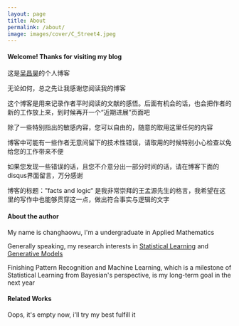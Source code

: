 ```yaml
---
layout: page
title: About
permalink: /about/
image: images/cover/C_Street4.jpeg
---
```

#### Welcome! Thanks for visiting my blog

这是[吴昌昊](https://github.com/changhaowu)的个人博客

无论如何，总之先让我感谢您阅读我的博客

这个博客是用来记录作者平时阅读的文献的感悟。后面有机会的话，也会把作者的新的工作放上来，到时候再开一个“近期进展”页面吧

除了一些特别指出的敏感内容，您可以自由的，随意的取用这里任何的内容

博客中可能有一些作者无意间留下的技术性错误，请取用的时候特别小心检查以免给您的工作带来不便

如果您发现一些错误的话，且您不介意分出一部分时间的话，请在博客下面的disqus界面留言，万分感谢

博客的标题：”facts and logic“ 是我非常崇拜的王孟源先生的格言，我希望在这里的写作中也能够贯穿这一点，做出符合事实与逻辑的文字



#### About the author

My name is changhaowu, I'm a undergraduate in Applied Mathematics

Generally speaking, my research interests in [Statistical Learning](https://en.wikipedia.org/wiki/Statistical_learning_theory#:~:text=Statistical%20learning%20theory%20is%20a,predictive%20function%20based%20on%20data.) and [Generative Models](https://en.wikipedia.org/wiki/Generative_model)

Finishing Pattern Recognition and Machine Learning, which is a milestone of Statistical Learning from Bayesian's perspective,  is my long-term goal in the next year



#### Related Works

Oops, it's empty now, i'll try my best fulfill it
